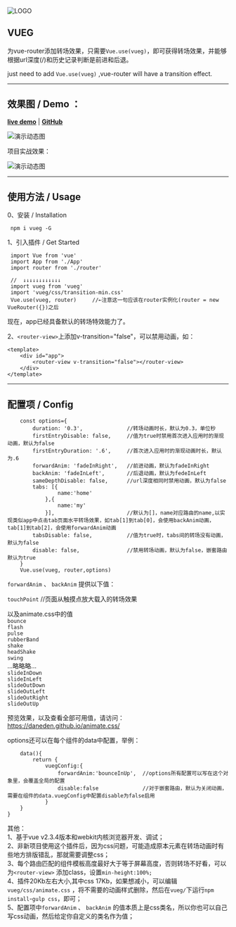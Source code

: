 ![LOGO][2]


## VUEG ##

为vue-router添加转场效果，只需要`Vue.use(vueg)`，即可获得转场效果，并能够根据url深度(/)和历史记录判断是前进和后退。

just need to add `Vue.use(vueg)` ,vue-router will have a transition effect.

----------


## 效果图 / Demo ： ##

**[live demo](https://jaweii.github.io/vueg/example/dist/#/)** | **[GitHub](https://github.com/jaweii/vueg)**

![演示动态图][1]

项目实战效果：

![演示动态图][3]

----------
## 使用方法 / Usage 

0、安装 / Installation

     npm i vueg -G

1、引入插件 / Get Started

     import Vue from 'vue' 
     import App from './App' 
     import router from './router'

     //  ↓↓↓↓↓↓↓↓↓↓↓↓
     import vueg from 'vueg'    
     import 'vueg/css/transition-min.css'
     Vue.use(vueg, router)     //←注意这一句应该在router实例化(router = new VueRouter({})之后

现在，app已经具备默认的转场特效能力了。

2、`<router-view>`上添加v-transition="false"，可以禁用动画，如：  

    <template>
        <div id="app">
            <router-view v-transition="false"></router-view>
        </div>
    </template>
    
    
----------
## 配置项 / Config ##
        const options={  
            duration: '0.3',              //转场动画时长，默认为0.3，单位秒
            firstEntryDisable: false,     //值为true时禁用首次进入应用时的渐现动画，默认为false  
            firstEntryDuration: '.6',     //首次进入应用时的渐现动画时长，默认为.6  
            forwardAnim: 'fadeInRight',   //前进动画，默认为fadeInRight  
            backAnim: 'fadeInLeft',       //后退动画，默认为fedeInLeft  
            sameDepthDisable: false,      //url深度相同时禁用动画，默认为false  
            tabs: [{
                    name:'home'
                },{
                    name:'my'
                }],                       //默认为[]，name对应路由的name,以实现类似app中点击tab页面水平转场效果，如tab[1]到tab[0]，会使用backAnim动画，tab[1]到tab[2]，会使用forwardAnim动画  
            tabsDisable: false,           //值为true时，tabs间的转场没有动画，默认为false  
            disable: false,               //禁用转场动画，默认为false，嵌套路由默认为true    
        }  
        Vue.use(vueg, router,options)

  
`forwardAnim` 、 `backAnim` 提供以下值：
  
`touchPoint` //页面从触摸点放大载入的转场效果  
    
以及animate.css中的值  
`bounce`  
`flash`  
`pulse`  
`rubberBand`  
`shake`  
`headShake`  
`swing`  
...略略略...  
`slideInDown`  
`slideInLeft`  
`slideOutDown`  
`slideOutLeft`  
`slideOutRight`  
`slideOutUp`  

预览效果，以及查看全部可用值，请访问：https://daneden.github.io/animate.css/
  

options还可以在每个组件的data中配置，举例：  

        data(){
            return {
                vuegConfig:{  
                    forwardAnim:'bounceInUp',  //options所有配置可以写在这个对象里，会覆盖全局的配置
                    disable:false              //对于嵌套路由，默认为关闭动画，需要在组件的data.vuegConfig中配置disable为false启用
                }
        }
    }


其他：  
1、基于vue v2.3.4版本和webkit内核浏览器开发、调试；  
2、非新项目使用这个插件后，因为css问题，可能造成原本元素在转场动画时有些地方排版错乱，那就需要调整css；  
3、每个路由匹配的组件模板高度最好大于等于屏幕高度，否则转场不好看，可以为`<router-view>`  添加class，设置`min-height:100%;`  
4、插件20Kb左右大小,其中css 17Kb，如果想减小，可以编辑`vueg/css/animate.css`  ，将不需要的动画样式删除，然后在`vueg/`下运行`npm install`-`gulp css`，即可；   
5、配置项中`forwardAnim` 、 `backAnim` 的值本质上是css类名，所以你也可以自己写css动画，然后给定你自定义的类名作为值；







  [1]: https://raw.githubusercontent.com/jaweii/vueg/master/image/GIF.gif
  [2]: https://raw.githubusercontent.com/jaweii/vueg/master/image/vueg.JPG
  [3]: https://raw.githubusercontent.com/jaweii/vueg/master/image/GIF33.gif
